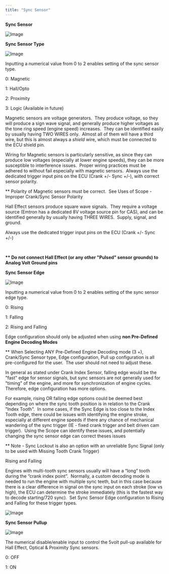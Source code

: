 ```yaml
---
title: "Sync Sensor"
---
```


**Sync Sensor**&nbsp;


![Image](</lib/AAAA1.jpg>)



**Sync Sensor Type**&nbsp;


![Image](</lib/AAAA2.jpg>)

Inputting a numerical value from 0 to 2 enables setting of the sync sensor type.


&#48;: Magnetic

&#49;: Hall/Opto

&#50;: Proximity

&#51;: Logic (Available in future)


Magnetic sensors are voltage generators.&nbsp; They produce voltage, so they will produce a sign wave signal, and generally produce higher voltages as the tone ring speed (engine speed) increases.&nbsp; They can be identified easily by usually having TWO WIRES only.&nbsp; Almost all of them will have a third wire, but this is almost always a *shield* wire, which must be connected to the ECU shield pin. &nbsp;

Wiring for Magnetic sensors is particularly sensitive, as since they can produce low voltages (especially at lower engine speeds), they can be more susceptible to interference issues.&nbsp; Proper wiring practices must be adhered to without fail especially with magnetic sensors.&nbsp; Always use the dedicated trigger input pins on the ECU (Crank +/- Sync +/-), with correct sensor polarity. &nbsp;


\*\* Polarity of Magnetic sensors must be correct.&nbsp; See Uses of Scope - Improper Crank/Sync Sensor Polarity


Hall Effect sensors produce square wave signals.&nbsp; They require a voltage source (Emtron has a dedicated 8V voltage source pin for CAS), and can be identified generally by usually having THREE WIRES.&nbsp; Supply, signal, and ground. &nbsp;

Always use the dedicated trigger input pins on the ECU (Crank +/- Sync +/-)

&nbsp;&nbsp; &nbsp;

**\*\* Do not connect Hall Effect (or any other "Pulsed" sensor grounds) to Analog Volt Ground pins**


**Sync Sensor Edge**&nbsp;


![Image](</lib/AAAA3.jpg>)

Inputting a numerical value from 0 to 2 enables setting of the sync sensor edge type.


&#48;: Rising

&#49;: Falling

&#50;: Rising and Falling


Edge configuration should only be adjusted when using **non Pre-Defined Engine Decoding Modes**


\*\* When Selecting ANY Pre-Defined Engine Decoding mode (3 +), Crank/Sync Sensor type, Edge configuration, Pull up configuration is all pre-configured for the user.&nbsp; The user should not need to adjust these.


In general as stated under Crank Index Sensor, falling edge would be the "fast" edge for sensor signals, but sync sensors are not generally used for "timing" of the engine, and more for synchronization of engine cycles.&nbsp; Therefore, edge configuration has more options. &nbsp;


For example, rising OR falling edge options could be deemed best depending on where the sync tooth position is in relation to the Crank "Index Tooth".&nbsp; In some cases, if the Sync Edge is too close to the Index Tooth edge, there could be issues with identifying the engine stroke, especially at different engine speeds if there any chance of mechanical wandering of the sync trigger (IE - fixed crank trigger and belt driven cam trigger).&nbsp; Using the Scope can identify these issues, and potentially changing the sync sensor edge can correct theses issues


\*\* Note - Sync Lockout is also an option with an unreliable Sync Signal (only to be used with Missing Tooth Crank Trigger)


Rising and Falling


Engines with multi-tooth sync sensors usually will have a “long” tooth during the “crank index point”.&nbsp; Normally, a custom decoding mode is needed to run the engine with multiple sync teeth, but in this case because there is a clear difference in signal on the sync input on each stroke (low vs high), the ECU can determine the stroke immediately (this is the fastest way to decode starting/720 sync).&nbsp; Set Sync Sensor Edge configuration to Rising and Falling for these trigger types. &nbsp;


![Image](</lib/NewItem342.png>)



**Sync Sensor Pullup**&nbsp;


![Image](</lib/AAAA4.jpg>)

The numerical disable/enable input to control the 5volt pull-up available for Hall Effect, Optical \& Proximity Sync sensors.


&#48;: OFF

&#49;: ON